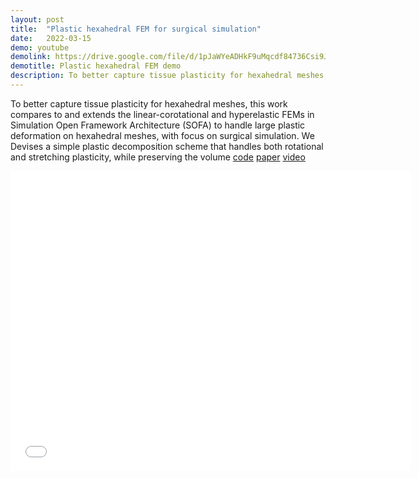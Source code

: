 ```yaml
---
layout: post
title:  "Plastic hexahedral FEM for surgical simulation"
date:   2022-03-15
demo: youtube
demolink: https://drive.google.com/file/d/1pJaWYeADHkF9uMqcdf84736Csi9JmBhK/preview
demotitle: Plastic hexahedral FEM demo
description: To better capture tissue plasticity for hexahedral meshes, this work compares to and extends the linear-corotational and hyperelastic FEMs in Simulation Open Framework Architecture (SOFA) to handle large plastic deformation on hexahedral meshes.
---
```

<p class="intro">To better capture tissue plasticity for hexahedral meshes, this work compares to and extends the linear-corotational and hyperelastic FEMs in Simulation Open Framework Architecture (SOFA) to handle large plastic deformation on hexahedral meshes, with focus on surgical simulation. We Devises a simple plastic decomposition scheme that handles both rotational and stretching plasticity, while preserving the volume  <a href="https://bitbucket.org/surflab/sofa_tips/src/master/">code</a>
	<a href="https://link.springer.com/chapter/10.1007/978-3-030-87202-1_55">paper</a> 
	<a href="https://drive.google.com/file/d/1pJaWYeADHkF9uMqcdf84736Csi9JmBhK/preview">video</a> </p>

<p align="center">
	<iframe width="640" height="480" src="{{page.demolink}}" title="{{page.title}}" frameborder="0" allow="accelerometer; autoplay; clipboard-write; encrypted-media; gyroscope; picture-in-picture" allowfullscreen></iframe>
</p>

